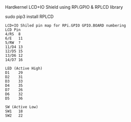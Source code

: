 Hardkernel LCD+IO Shield using RPi.GPIO & RPLCD library

sudo pip3 install RPLCD

```
LCD+IO Shiled pin map for RPi.GPIO GPIO.BOARD numbering
LCD Pin
4/RS  8
6/E   11
5/RW  ?
11/D4 13
12/D5 15
13/D6 12
14/D7 16

LED (Active High)
D1    29
D2    31
D3    33
D4    35
D7    26
D6    32
D5    36

SW (Active Low)
SW1   18
SW2   22
```

